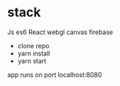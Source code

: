 # stack
Js es6 React webgl canvas firebase

- clone repo
- yarn install
- yarn start

app runs on port localhost:8080
